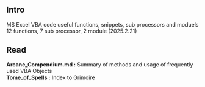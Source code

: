## Intro
MS Excel VBA code useful functions, snippets, sub processors and moduels<br>
12 functions, 7 sub processor, 2 module (2025.2.21)

## Read 
**Arcane_Compendium.md :** Summary of methods and usage of frequently used VBA Objects<br>
**Tome_of_Spells :** Index to Grimoire
